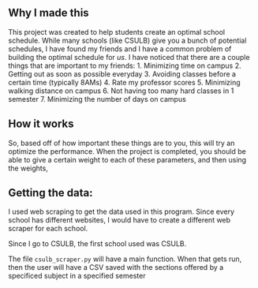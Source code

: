 ## Why I made this
This project was created to help students create an optimal school schedule. While many schools (like CSULB) give you a bunch of potential schedules, I have found my friends and I have a common problem of building the optimal schedule for *us*. I have noticed that there are a couple things that are important to my friends:
	1. Minimizing time on campus
	2. Getting out as soon as possible everyday
	3. Avoiding classes before a certain time (typically 8AMs)
	4. Rate my professor scores
	5. Minimizing walking distance on campus
	6. Not having too many hard classes in 1 semester
	7. Minimizing the number of days on campus

## How it works
So, based off of how important these things are to you, this will try an optimize the performance. When the project is completed, you should be able to give a certain weight to each of these parameters, and then using the weights, 

## Getting the data:
I used web scraping to get the data used in this program. Since every school has different websites, I would have to create a different web scraper for each school.

Since I go to CSULB, the first school used was CSULB.

The file `csulb_scraper.py` will have a main function. When that gets run, then the user will have a CSV saved with the sections offered by a specificed subject in a specified semester
